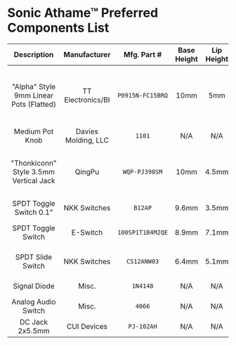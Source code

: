 # Sonic Athame™ Preferred Components List
| Description | Manufacturer | Mfg. Part # | Base Height | Lip Height | Link(s) | 1x Price | Notes |
| :---------: | :----------: | :---------: | :---------: | :--------: | :-----: | :------: | :---: |
| "Alpha" Style 9mm Linear Pots (Flatted) | TT Electronics/BI | `P0915N-FC15BRΩ` | 10mm | 5mm | [DigiKey](https://www.digikey.com/short/zbdp2f) | $1.36 | Replaces Alpha `RD901F-40-15F-BΩ`<br>Values for Ω: 10K, 100K |
| Medium Pot Knob | Davies Molding, LLC | `1101` | N/A | N/A | [DigiKey](https://www.digikey.com/short/zbv9mm) | $1.12 |  |
| "Thonkiconn" Style 3.5mm Vertical Jack | QingPu | `WQP-PJ398SM` | 10mm | 4.5mm | [QuingPu](http://www.qingpu-electronics.com/en/products/WQP-PJ398SM-362.html) | $0.15 | Other part numbers: `WQP-WQP518MA`, `PJ398SM`<br>No MOQ |
| SPDT Toggle Switch 0.1" | NKK Switches | `B12AP` | 9.6mm | 3.5mm | [DigiKey](https://www.digikey.com/short/z58hc0) | $3.55 | Only for prototyping |
| SPDT Toggle Switch | E-Switch | `100SP1T1B4M2QE` | 8.9mm | 7.1mm | [DigiKey](https://www.digikey.com/short/zbvbz2) | $1.99 | Not breadboard compatible |
| SPDT Slide Switch | NKK Switches | `CS12ANW03` | 6.4mm | 5.1mm | [DigiKey](https://www.digikey.com/short/zbvtvq) | $2.25 | Not breadboard compatible |
| Signal Diode | Misc. | `1N4148`  | N/A | N/A | [DigiKey](https://www.digikey.com/short/zbdp78) | $0.10 | Various packages |
| Analog Audio Switch | Misc. | `4066`  | N/A | N/A | [DigiKey](https://www.digikey.com/short/zbdp39) | $0.50 | Various packages |
| DC Jack 2x5.5mm | CUI Devices | `PJ-102AH` | N/A | N/A | [DigiKey](https://www.digikey.com/short/zbdj1r) | $0.76 | For pedals |
